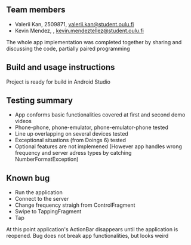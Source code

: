 ## Team members ##

* Valerii Kan, 2509871, valerii.kan@student.oulu.fi 
* Kevin Mendez,  , kevin.mendeztellez@student.oulu.fi

The whole app implementation was completed together by sharing and discussing the code, partially paired programming

## Build and usage instructions ##

Project is ready for build in Android Studio

## Testing summary ##

* App conforms basic functionalities covered at first and second demo videos
* Phone-phone, phone-emulator, phone-emulator-phone tested
* Line up overlapping on several devices tested
* Exceptional situations (from Doings 6) tested
* Optional features are not implemened (However app handles wrong frequency and server adress types by catching NumberFormatException)

## Known bug ##
* Run the application
* Connect to the server
* Change frequency straigh from ControlFragment
* Swipe to TappingFragment
* Tap

At this point application's ActionBar disappears until the application is reopened. Bug does not break app functionalities, but looks weird